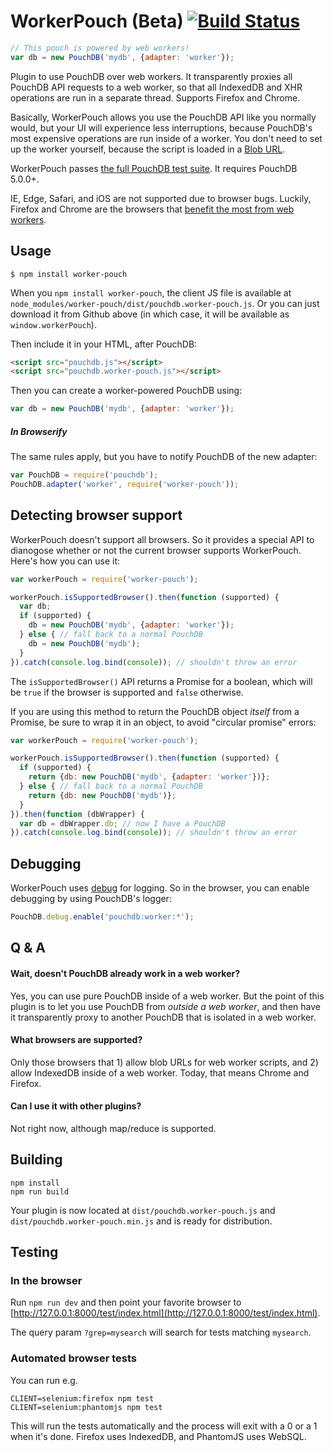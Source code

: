 WorkerPouch (Beta) [![Build Status](https://travis-ci.org/nolanlawson/worker-pouch.svg)](https://travis-ci.org/nolanlawson/worker-pouch)
=====

```js
// This pouch is powered by web workers!
var db = new PouchDB('mydb', {adapter: 'worker'});
```

Plugin to use PouchDB over web workers. It transparently proxies all PouchDB API requests to a web worker, so that all IndexedDB and XHR operations are run in a separate thread. Supports Firefox and Chrome.

Basically, WorkerPouch allows you use the PouchDB API like you normally would, but your UI will experience less interruptions, because PouchDB's most expensive operations are run inside of a worker. You don't need to set up the worker yourself, because the script is loaded in a [Blob URL](https://developer.mozilla.org/en-US/docs/Web/API/Blob).

WorkerPouch passes [the full PouchDB test suite](https://travis-ci.org/nolanlawson/socket-pouch). It requires PouchDB 5.0.0+.

IE, Edge, Safari, and iOS are not supported due to browser bugs. Luckily, Firefox and Chrome are the browsers that [benefit the most from web workers](http://nolanlawson.com/2015/09/29/indexeddb-websql-localstorage-what-blocks-the-dom/).

Usage
---

    $ npm install worker-pouch
    
When you `npm install worker-pouch`, the client JS file is available at `node_modules/worker-pouch/dist/pouchdb.worker-pouch.js`. Or you can just download it from Github above (in which case, it will be available as `window.workerPouch`).

Then include it in your HTML, after PouchDB:

```html
<script src="pouchdb.js"></script>
<script src="pouchdb.worker-pouch.js"></script>
```

Then you can create a worker-powered PouchDB using:

```js
var db = new PouchDB('mydb', {adapter: 'worker'});
```

##### In Browserify

The same rules apply, but you have to notify PouchDB of the new adapter:

```js
var PouchDB = require('pouchdb');
PouchDB.adapter('worker', require('worker-pouch'));
```

Detecting browser support
----

WorkerPouch doesn't support all browsers. So it provides a special API to dianogose whether or not the current browser supports WorkerPouch. Here's how you can use it:

```js
var workerPouch = require('worker-pouch');

workerPouch.isSupportedBrowser().then(function (supported) {
  var db;
  if (supported) {
    db = new PouchDB('mydb', {adapter: 'worker'});
  } else { // fall back to a normal PouchDB
	db = new PouchDB('mydb');
  }  
}).catch(console.log.bind(console)); // shouldn't throw an error
```

The `isSupportedBrowser()` API returns a Promise for a boolean, which will be `true` if the browser is supported and `false` otherwise.

If you are using this method to return the PouchDB object *itself* from a Promise, be sure to wrap it in an object, to avoid "circular promise" errors:

```js
var workerPouch = require('worker-pouch');

workerPouch.isSupportedBrowser().then(function (supported) {
  if (supported) {
    return {db: new PouchDB('mydb', {adapter: 'worker'})};
  } else { // fall back to a normal PouchDB
	return {db: new PouchDB('mydb')};
  }
}).then(function (dbWrapper) {
  var db = dbWrapper.db; // now I have a PouchDB
}).catch(console.log.bind(console)); // shouldn't throw an error
```

Debugging
-----

WorkerPouch uses [debug](https://github.com/visionmedia/debug) for logging. So in the browser, you can enable debugging by using PouchDB's logger:

```js
PouchDB.debug.enable('pouchdb:worker:*');
```

Q & A
---

#### Wait, doesn't PouchDB already work in a web worker?

Yes, you can use pure PouchDB inside of a web worker. But the point of this plugin is to let you use PouchDB from *outside a web worker*, and then have it transparently proxy to another PouchDB that is isolated in a web worker.

#### What browsers are supported?

Only those browsers that 1) allow blob URLs for web worker scripts, and 2) allow IndexedDB inside of a web worker. Today, that means Chrome and Firefox.

#### Can I use it with other plugins?

Not right now, although map/reduce is supported.

Building
----

    npm install
    npm run build

Your plugin is now located at `dist/pouchdb.worker-pouch.js` and `dist/pouchdb.worker-pouch.min.js` and is ready for distribution.

Testing
----

### In the browser

Run `npm run dev` and then point your favorite browser to [http://127.0.0.1:8000/test/index.html](http://127.0.0.1:8000/test/index.html).

The query param `?grep=mysearch` will search for tests matching `mysearch`.

### Automated browser tests

You can run e.g.

    CLIENT=selenium:firefox npm test
    CLIENT=selenium:phantomjs npm test

This will run the tests automatically and the process will exit with a 0 or a 1 when it's done. Firefox uses IndexedDB, and PhantomJS uses WebSQL.
